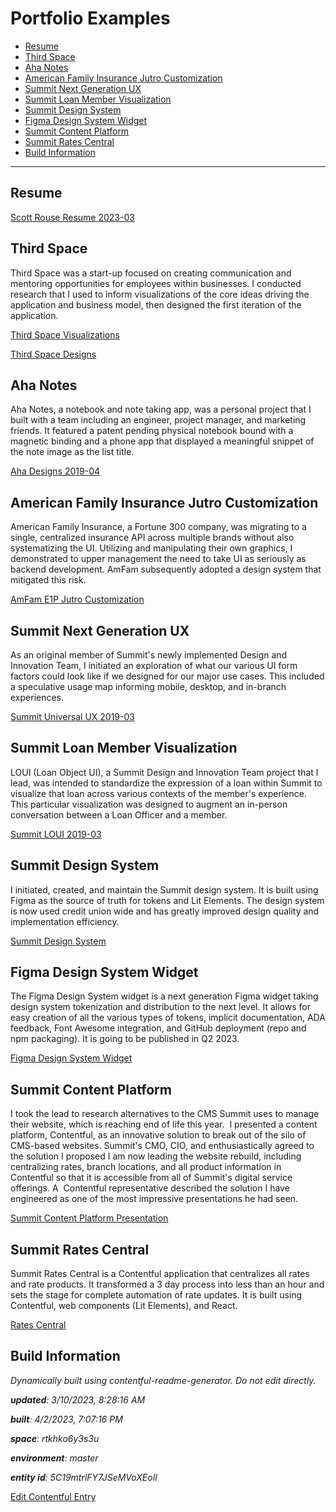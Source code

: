 # Portfolio Examples
<!-- 
  Do not edit directly, built using contentful-readme-generator.
  Content details in Build Information below.
-->

- [Resume](#resume)
- [Third Space](#third-space)
- [Aha Notes](#aha-notes)
- [American Family Insurance Jutro Customization](#american-family-insurance-jutro-customization)
- [Summit Next Generation UX](#summit-next-generation-ux)
- [Summit Loan Member Visualization](#summit-loan-member-visualization)
- [Summit Design System](#summit-design-system)
- [Figma Design System Widget](#figma-design-system-widget)
- [Summit Content Platform](#summit-content-platform)
- [Summit Rates Central](#summit-rates-central)
- [Build Information](#build-information)

---


## Resume

[Scott Rouse Resume 2023-03](https://assets.ctfassets.net/rtkhko6y3s3u/3TRFnxPz7ms3r8Ixnnpi0C/ce2b644176aa057b7d176899eb54c645/Scott_Rouse-2023-03-10.pdf)


## Third Space
Third Space was a start-up focused on creating communication and mentoring opportunities for employees within businesses. I conducted research that I used to inform visualizations of the core ideas driving the application and business model, then designed the first iteration of the application.

[Third Space Visualizations](https://assets.ctfassets.net/rtkhko6y3s3u/5Ikc3nn6ALZMAzrXoFn8t3/4a63547b4fd3dd4dbbf4598a2c76e871/3S-UX-v00_00_01.pdf)


[Third Space Designs](https://assets.ctfassets.net/rtkhko6y3s3u/5lYLZCmH7FgWe42cdGclN3/8064e543c34cef74c5a4123c5d3a2023/3S-Designs-v00_01.pdf)


## Aha Notes
Aha Notes, a notebook and note taking app, was a personal project that I built with a team including an engineer, project manager, and marketing friends. It featured a patent pending physical notebook bound with a magnetic binding and a phone app that displayed a meaningful snippet of the note image as the list title. 

[Aha Designs 2019-04](https://assets.ctfassets.net/rtkhko6y3s3u/9CySGbbUM6FCeKcERrvWj/f46c5deb968fd1f47b300193a491989d/2019-04-08-AHA-designs.pdf)


## American Family Insurance Jutro Customization
American Family Insurance, a Fortune 300 company, was migrating to a single, centralized insurance API across multiple brands without also systematizing the UI. Utilizing and manipulating their own graphics, I demonstrated to upper management the need to take UI as seriously as backend development.  AmFam subsequently adopted a design system that mitigated this risk.

[AmFam E1P Jutro Customization](https://assets.ctfassets.net/rtkhko6y3s3u/13bn1LpXJfE4IVCzXIMvv0/47aeb86c242caa430c66cfc979a7dd4e/e1p-JutroCustomization--v00-08.pdf)


## Summit Next Generation UX
As an original member of Summit's newly implemented Design and Innovation Team, I initiated an exploration of what our various UI form factors could look like if we designed for our major use cases. This included a speculative usage map informing mobile, desktop, and in-branch experiences.

[Summit Universal UX 2019-03](https://assets.ctfassets.net/rtkhko6y3s3u/1crcQdf3htA7XlGf6oEwx7/9c309acca8c09e8a220fffe1c5f70f67/2019-03-00-SCU-UUX.pdf)


## Summit Loan Member Visualization
LOUI (Loan Object UI), a Summit Design and Innovation Team project that I lead, was intended to standardize the expression of a loan within Summit to visualize that loan across various contexts of the member's experience. This particular visualization was designed to augment an in-person conversation between a Loan Officer and a member.  

[Summit LOUI 2019-03](https://assets.ctfassets.net/rtkhko6y3s3u/dLy1F3ewhq2P9ckeAuAon/4790fa74b9beb564559f61a4c5e2c5ef/2019-03-26-Summit-LOUI.pdf)


## Summit Design System
I initiated, created, and maintain the Summit design system. It is built using Figma as the source of truth for tokens and Lit Elements. The design system is now used credit union wide and has greatly improved design quality and implementation efficiency.

[Summit Design System](/scu-components/dist/scu/reference/)

## Figma Design System Widget
The Figma Design System widget is a next generation Figma widget taking design system tokenization and distribution to the next level. It allows for easy creation of all the various types of tokens, implicit documentation, ADA feedback, Font Awesome integration, and GitHub deployment (repo and npm packaging). It is going to be published in Q2 2023.

[Figma Design System Widget](https://figmadesignsystem.app/)

## Summit Content Platform
I took the lead to research alternatives to the CMS Summit uses to manage their website, which is reaching end of life this year.  I presented a content platform, Contentful, as an innovative solution to break out of the silo of CMS-based websites. Summit's CMO, CIO, and enthusiastically agreed to the solution I proposed I am now leading the website rebuild, including centralizing rates, branch locations, and all product information in Contentful so that it is accessible from all of Summit's digital service offerings. A  Contentful representative described the solution I have engineered as one of the most impressive presentations he had seen.

[Summit Content Platform Presentation](https://assets.ctfassets.net/rtkhko6y3s3u/6zzka6j6V8U6bgnuQ0aTo7/a1dfb43325c67c9e22379fa688e64196/scu-content-platform-2022-06-20.pdf)


## Summit Rates Central
Summit Rates Central is a Contentful application that centralizes all rates and rate products. It transformed a 3 day process into less than an hour and sets the stage for complete automation of rate updates. It is built using Contentful, web components (Lit Elements), and React.

[Rates Central](https://ratescentral.summitcreditunion.com)

## Build Information

*Dynamically built using contentful-readme-generator. Do not edit directly.*

*__updated__: 3/10/2023, 8:28:16 AM*

*__built__: 4/2/2023, 7:07:16 PM*

*__space__: rtkhko6y3s3u*

*__environment__: master*

*__entity id__: 5C19mtrlFY7JSeMVoXEoIl*

[Edit Contentful Entry](https://app.contentful.com/spaces/rtkhko6y3s3u/environments/master/entries/5C19mtrlFY7JSeMVoXEoIl)